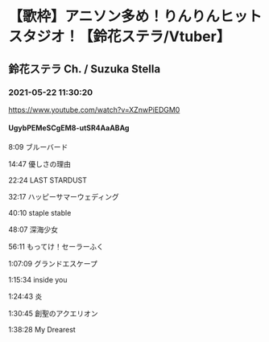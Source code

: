 # 【歌枠】アニソン多め！りんりんヒットスタジオ！【鈴花ステラ/Vtuber】
## 鈴花ステラ Ch. / Suzuka Stella
### 2021-05-22 11:30:20
https://www.youtube.com/watch?v=XZnwPiEDGM0
#### UgybPEMeSCgEM8-utSR4AaABAg
8:09      ブルーバード

14:47    優しさの理由

22:24    LAST STARDUST

32:17     ハッピーサマーウェディング

40:10     staple stable

48:07      深海少女

56:11      もってけ！セーラーふく

1:07:09   グランドエスケープ

1:15:34    inside you

1:24:43    炎

1:30:45    創聖のアクエリオン

1:38:28    My Drearest

